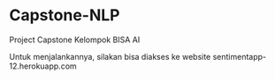 # Capstone-NLP
Project Capstone Kelompok BISA AI

Untuk menjalankannya, silakan bisa diakses ke website sentimentapp-12.herokuapp.com
